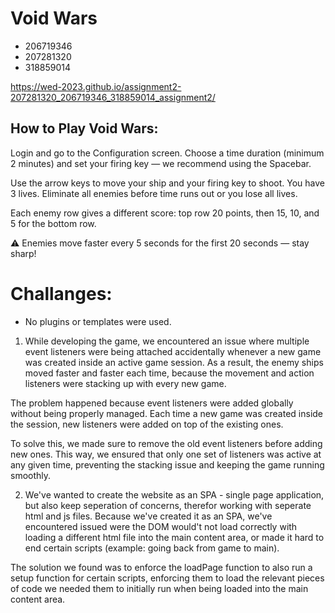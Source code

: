 # Void Wars

- 206719346
- 207281320
- 318859014

https://wed-2023.github.io/assignment2-207281320_206719346_318859014_assignment2/

## How to Play Void Wars:

Login and go to the Configuration screen.
Choose a time duration (minimum 2 minutes) and set your firing key — we recommend using the Spacebar.

Use the arrow keys to move your ship and your firing key to shoot.
You have 3 lives. Eliminate all enemies before time runs out or you lose all lives.

Each enemy row gives a different score: top row 20 points, then 15, 10, and 5 for the bottom row.

⚠️ Enemies move faster every 5 seconds for the first 20 seconds — stay sharp!

# Challanges:

- No plugins or templates were used.

1.  While developing the game, we encountered an issue where multiple event listeners were being attached accidentally whenever a new game was created inside an active game session. As a result, the enemy ships moved faster and faster each time, because the movement and action listeners were stacking up with every new game.

The problem happened because event listeners were added globally without being properly managed. Each time a new game was created inside the session, new listeners were added on top of the existing ones.

To solve this, we made sure to remove the old event listeners before adding new ones. This way, we ensured that only one set of listeners was active at any given time, preventing the stacking issue and keeping the game running smoothly.

2.  We've wanted to create the website as an SPA - single page application, but also keep seperation of concerns, therefor working with seperate html and js files. Because we've created it as an SPA, we've encountered issued were the DOM would't not load correctly with loading a different html file into the main content area, or made it hard to end certain scripts (example: going back from game to main).

The solution we found was to enforce the loadPage function to also run a setup function for certain scripts, enforcing them to load the relevant pieces of code we needed them to initially run when being loaded into the main content area.
